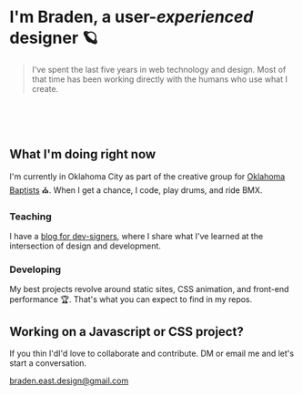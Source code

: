 <br />
<br />

# I'm Braden, a user-*experienced* designer 🪐

> I've spent the last five years in web technology and design. Most of that time has been working directly with the humans who use what I create.
<br />
<br />
<br />


## What I'm doing right now
I'm currently in Oklahoma City as part of the creative group for [Oklahoma Baptists](https://oklahomabaptists.org) ⛪. When I get a chance, I code, play drums, and ride BMX.

### Teaching
I have a [blog for dev-signers](https://bradeneast.com/blog), where I share what I've learned at the intersection of design and development.

### Developing
My best projects revolve around static sites, CSS animation, and front-end performance 🏆. That's what you can expect to find in my repos.


## Working on a Javascript or CSS project?
If you thin I'dI'd love to collaborate and contribute. DM or email me and let's start a conversation.

[braden.east.design@gmail.com](mailto:braden.east.design@gmail.com)

